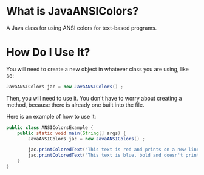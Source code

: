 # What is JavaANSIColors?
A Java class for using ANSI colors for text-based programs.

# How Do I Use It?

You will need to create a new object in whatever class you are using, like so:

```java
JavaANSIColors jac = new JavaANSIColors() ;
```

Then, you will need to use it. You don't have to worry about creating a method, because there is already
one built into the file.

Here is an example of how to use it:

```java
public class ANSIColorsExample {
    public static void main(String[] args) {
        JavaANSIColors jac = new JavaANSIColors() ;

        jac.printColoredText("This text is red and prints on a new line", jac.RED, false, true) ; // Notice how for the color, you put <OBJECT>.<COLOR>
        jac.printColoredText("This text is blue, bold and doesn't print on a new line", jac.BLUE, true, false) ;
    }
}
```
